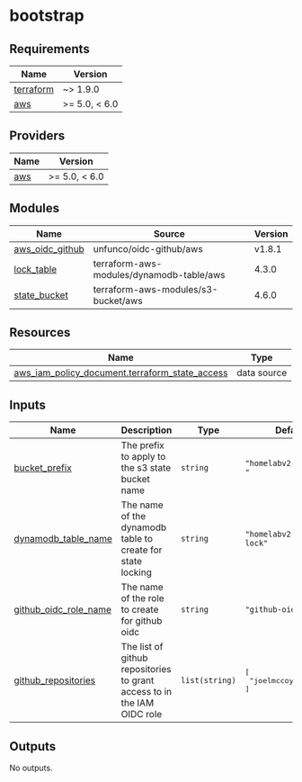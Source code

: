 # bootstrap

<!-- BEGINNING OF PRE-COMMIT-OPENTOFU DOCS HOOK -->
## Requirements

| Name | Version |
|------|---------|
| <a name="requirement_terraform"></a> [terraform](#requirement\_terraform) | ~> 1.9.0 |
| <a name="requirement_aws"></a> [aws](#requirement\_aws) | >= 5.0, < 6.0 |

## Providers

| Name | Version |
|------|---------|
| <a name="provider_aws"></a> [aws](#provider\_aws) | >= 5.0, < 6.0 |

## Modules

| Name | Source | Version |
|------|--------|---------|
| <a name="module_aws_oidc_github"></a> [aws\_oidc\_github](#module\_aws\_oidc\_github) | unfunco/oidc-github/aws | v1.8.1 |
| <a name="module_lock_table"></a> [lock\_table](#module\_lock\_table) | terraform-aws-modules/dynamodb-table/aws | 4.3.0 |
| <a name="module_state_bucket"></a> [state\_bucket](#module\_state\_bucket) | terraform-aws-modules/s3-bucket/aws | 4.6.0 |

## Resources

| Name | Type |
|------|------|
| [aws_iam_policy_document.terraform_state_access](https://registry.terraform.io/providers/hashicorp/aws/latest/docs/data-sources/iam_policy_document) | data source |

## Inputs

| Name | Description | Type | Default | Required |
|------|-------------|------|---------|:--------:|
| <a name="input_bucket_prefix"></a> [bucket\_prefix](#input\_bucket\_prefix) | The prefix to apply to the s3 state bucket name | `string` | `"homelabv2-tf-state-"` | no |
| <a name="input_dynamodb_table_name"></a> [dynamodb\_table\_name](#input\_dynamodb\_table\_name) | The name of the dynamodb table to create for state locking | `string` | `"homelabv2-tf-state-lock"` | no |
| <a name="input_github_oidc_role_name"></a> [github\_oidc\_role\_name](#input\_github\_oidc\_role\_name) | The name of the role to create for github oidc | `string` | `"github-oidc-role"` | no |
| <a name="input_github_repositories"></a> [github\_repositories](#input\_github\_repositories) | The list of github repositories to grant access to in the IAM OIDC role | `list(string)` | <pre>[<br/>  "joelmccoy/homelab2"<br/>]</pre> | no |

## Outputs

No outputs.
<!-- END OF PRE-COMMIT-OPENTOFU DOCS HOOK -->
